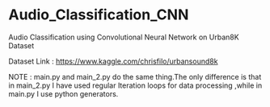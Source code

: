 # Audio_Classification_CNN
Audio Classification using Convolutional Neural Network on Urban8K Dataset

Dataset Link : https://www.kaggle.com/chrisfilo/urbansound8k

NOTE : main.py and main_2.py do the same thing.The only difference is that in main_2.py I have used regular Iteration loops for data processing ,while in main.py I use python generators.
